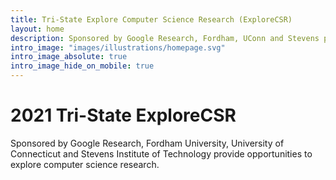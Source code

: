 ```yaml
---
title: Tri-State Explore Computer Science Research (ExploreCSR)
layout: home
description: Sponsored by Google Research, Fordham, UConn and Stevens provide opportunities to explore computer science research.
intro_image: "images/illustrations/homepage.svg"
intro_image_absolute: true
intro_image_hide_on_mobile: true
---
```


# 2021 Tri-State ExploreCSR

Sponsored by Google Research, Fordham University, University of Connecticut and Stevens Institute of Technology provide opportunities to explore computer science research.
